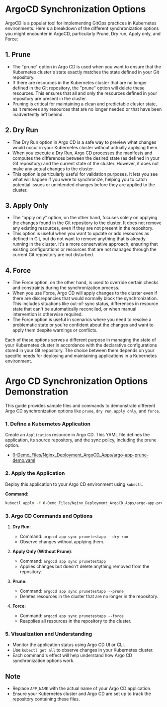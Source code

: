 
# ArgoCD Synchronization Options

ArgoCD is a popular tool for implementing GitOps practices in Kubernetes environments. Here's a breakdown of the different synchronization options you might encounter in ArgoCD, particularly Prune, Dry run, Apply only, and Force:

## 1. Prune
- The "prune" option in Argo CD is used when you want to ensure that the Kubernetes cluster's state exactly matches the state defined in your Git repository.
- If there are resources in the Kubernetes cluster that are no longer defined in the Git repository, the "prune" option will delete these resources. This ensures that all and only the resources defined in your repository are present in the cluster.
- Pruning is critical for maintaining a clean and predictable cluster state, as it removes any resources that are no longer needed or that have been inadvertently left behind.

## 2. Dry Run
- The Dry Run option in Argo CD is a safe way to preview what changes would occur in your Kubernetes cluster without actually applying them.
- When you execute a Dry Run, Argo CD processes the manifests and computes the differences between the desired state (as defined in your Git repository) and the current state of the cluster. However, it does not make any actual changes to the cluster.
- This option is particularly useful for validation purposes. It lets you see what will happen if you were to synchronize, helping you to catch potential issues or unintended changes before they are applied to the cluster.

## 3. Apply Only
- The "apply only" option, on the other hand, focuses solely on applying the changes found in the Git repository to the cluster. It does not remove any existing resources, even if they are not present in the repository.
- This option is useful when you want to update or add resources as defined in Git, but do not want to remove anything that is already running in the cluster. It's a more conservative approach, ensuring that existing configurations or resources that are not managed through the current Git repository are not disturbed.

## 4. Force
- The Force option, on the other hand, is used to override certain checks and constraints during the synchronization process.
- When you use Force, Argo CD will apply changes to the cluster even if there are discrepancies that would normally block the synchronization. This includes situations like out-of-sync status, differences in resource state that can't be automatically reconciled, or when manual intervention is otherwise required.
- The Force option is useful in scenarios where you need to resolve a problematic state or you're confident about the changes and want to apply them despite warnings or conflicts.

Each of these options serves a different purpose in managing the state of your Kubernetes cluster in accordance with the declarative configurations stored in your Git repository. The choice between them depends on your specific needs for deploying and maintaining applications in a Kubernetes environment.




# Argo CD Synchronization Options Demonstration

This guide provides sample files and commands to demonstrate different Argo CD synchronization options like `prune`, `dry run`, `apply only`, and `force`.

### 1. Define a Kubernetes Application
Create an `Application` resource in Argo CD. This YAML file defines the application, its source repository, and the sync policy, including the prune option.

- [0-Demo_Files/Nginx_Deployment_ArgoCD_Apps/argo-app-prune-demo.yaml](https://github.com/nbudemy/ArgoCD-Complete-Master-Course/blob/main/0-Demo_Files/Nginx_Deployment_ArgoCD_Apps/argo-app-prune-demo.yaml)

### 2. Apply the Application
Deploy this application to your Argo CD environment using `kubectl`.

**Command:**
```bash
kubectl apply -f 0-Demo_Files/Nginx_Deployment_ArgoCD_Apps/argo-app-prune-demo.yaml
```


### 3. Argo CD Commands and Options

1. **Dry Run**:
   - Command: `argocd app sync prunetestapp --dry-run`
   - Observe changes without applying them.

2. **Apply Only (Without Prune)**:
   - Command: `argocd app sync prunetestapp`
   - Applies changes but doesn't delete anything removed from the repository.

3. **Prune**:
   - Command: `argocd app sync prunetestapp --prune`
   - Deletes resources in the cluster that are no longer in the repository.

4. **Force**:
   - Command: `argocd app sync prunetestapp --force`
   - Reapplies all resources in the repository to the cluster.

### 5. Visualization and Understanding

- Monitor the application status using Argo CD UI or CLI.
- Use `kubectl get all` to observe changes in your Kubernetes cluster.
- Each command's effect will help understand how Argo CD synchronization options work.

## Note

- Replace `APP_NAME` with the actual name of your Argo CD application.
- Ensure your Kubernetes cluster and Argo CD are set up to track the repository containing these files.
